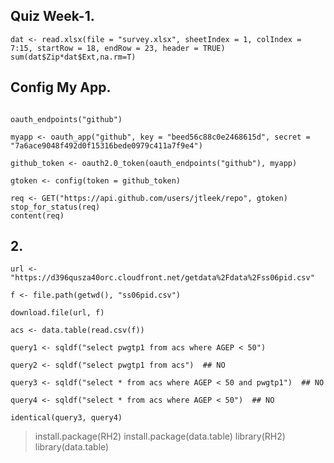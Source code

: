 ## Quiz Week-1.

```
dat <- read.xlsx(file = "survey.xlsx", sheetIndex = 1, colIndex = 7:15, startRow = 18, endRow = 23, header = TRUE)
sum(dat$Zip*dat$Ext,na.rm=T)
```

## Config My App.

```library(httr)

oauth_endpoints("github")

myapp <- oauth_app("github", key = "beed56c88c0e2468615d", secret = "7a6ace9048f492d0f15316bede0979c411a7f9e4")

github_token <- oauth2.0_token(oauth_endpoints("github"), myapp)

gtoken <- config(token = github_token)

req <- GET("https://api.github.com/users/jtleek/repo", gtoken)
stop_for_status(req)
content(req)

```

## 2. 
```
url <- "https://d396qusza40orc.cloudfront.net/getdata%2Fdata%2Fss06pid.csv"

f <- file.path(getwd(), "ss06pid.csv")

download.file(url, f)

acs <- data.table(read.csv(f))

query1 <- sqldf("select pwgtp1 from acs where AGEP < 50")

query2 <- sqldf("select pwgtp1 from acs")  ## NO

query3 <- sqldf("select * from acs where AGEP < 50 and pwgtp1")  ## NO

query4 <- sqldf("select * from acs where AGEP < 50")  ## NO

identical(query3, query4)
```
> install.package(RH2)
> install.package(data.table)
> library(RH2)
> library(data.table)
